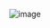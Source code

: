 ![image](https://github.com/aJkal-abdulmoiz/CMS-Portal-Prototype-2.1/assets/123252717/61668ee4-89a4-47aa-a1d3-7dff3c8c0566)


